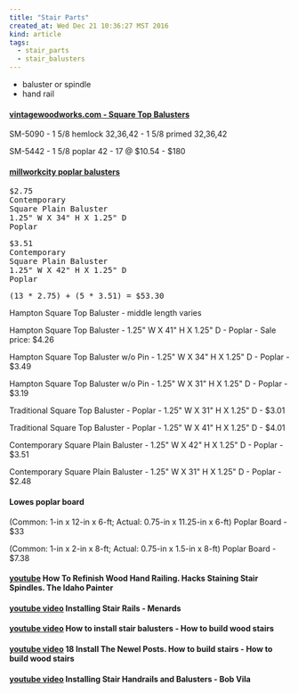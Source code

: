 ```yaml
---
title: "Stair Parts"
created_at: Wed Dec 21 10:36:27 MST 2016
kind: article
tags:
  - stair_parts
  - stair_balusters
---
```


<ul>
  <li>baluster or spindle</li>
  <li>hand rail</li>
</ul>

<h4>
  <a href="http://www.vintagewoodworks.com/sqtopba.html" target="_blank">vintagewoodworks.com - Square Top Balusters</a>
</h4>

SM-5090 - 1 5/8 hemlock 32,36,42 - 1 5/8 primed 32,36,42

SM-5442 - 1 5/8 poplar 42 - 17 @ $10.54 - $180

<h4>
  <a href="http://www.millworkcity.com/balusters-poplar.html" target="_blank">millworkcity poplar balusters</a>
</h4>

<pre>
$2.75
Contemporary
Square Plain Baluster
1.25" W X 34" H X 1.25" D
Poplar
</pre>

<pre>
$3.51
Contemporary
Square Plain Baluster
1.25" W X 42" H X 1.25" D
Poplar
</pre>

<pre>
(13 * 2.75) + (5 * 3.51) = $53.30
</pre>

Hampton Square Top Baluster - middle length varies

Hampton Square Top Baluster - 1.25" W X 41" H X 1.25" D - Poplar - Sale price: $4.26

Hampton Square Top Baluster w/o Pin - 1.25" W X 34" H X 1.25" D - Poplar - $3.49

Hampton Square Top Baluster w/o Pin - 1.25" W X 31" H X 1.25" D - Poplar - $3.19

Traditional Square Top Baluster - Poplar - 1.25" W X 31" H X 1.25" D - $3.01

Traditional Square Top Baluster - Poplar - 1.25" W X 41" H X 1.25" D - $4.01

Contemporary Square Plain Baluster - 1.25" W X 42" H X 1.25" D - Poplar - $3.51

Contemporary Square Plain Baluster - 1.25" W X 31" H X 1.25" D - Poplar - $2.48

<h4>
Lowes poplar board
</h4>

(Common: 1-in x 12-in x 6-ft; Actual: 0.75-in x 11.25-in x 6-ft) Poplar Board - $33

(Common: 1-in x 2-in x 8-ft; Actual: 0.75-in x 1.5-in x 8-ft) Poplar Board - $7.38


<h4>
  <a href="https://www.youtube.com/watch?v=PRK8RBrmKZg" target="_blank">youtube</a>
  How To Refinish Wood Hand Railing. Hacks Staining Stair Spindles.
  The Idaho Painter 
</h4>

<h4>
  <a href="https://www.youtube.com/watch?v=DTEz4aQWxzI" target="_blank">youtube video</a>
  Installing Stair Rails - Menards
</h4>

<h4>
  <a href="https://www.youtube.com/watch?v=7cOK-GMkCTs" target="_blank">youtube video</a>
  How to install stair balusters - How to build wood stairs
</h4>

<h4>
  <a href="https://www.youtube.com/watch?v=M3XIuj6sjO4" target="_blank">youtube video</a>
  18 Install The Newel Posts. How to build stairs - How to build wood stairs
</h4>

<h4>
  <a href="https://www.youtube.com/watch?v=3zeCVNkg3EU" target="_blank">youtube video</a>
  Installing Stair Handrails and Balusters - Bob Vila
</h4>

<!--
html boilerplate
<a href="" target="_blank"></a>
<a name=""></a>
<img src="" width="400px">
<ul>
  <li></li>
</ul>
<pre>
</pre>
<pre><code>
</code></pre>
<math xmlns='http://www.w3.org/1998/Math/MathML' display='block'>
</math>
-->
